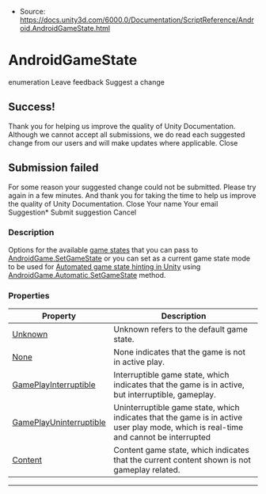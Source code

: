 * Source: https://docs.unity3d.com/6000.0/Documentation/ScriptReference/Android.AndroidGameState.html

# AndroidGameState
enumeration
Leave feedback
Suggest a change
## Success!
Thank you for helping us improve the quality of Unity Documentation. Although we cannot accept all submissions, we do read each suggested change from our users and will make updates where applicable.
Close
## Submission failed
For some reason your suggested change could not be submitted. Please <a>try again</a> in a few minutes. And thank you for taking the time to help us improve the quality of Unity Documentation.
Close
Your name Your email Suggestion* Submit suggestion
Cancel
### Description
Options for the available [game states](https://developer.android.com/reference/android/app/GameState#constants_1) that you can pass to [AndroidGame.SetGameState](https://docs.unity3d.com/6000.0/Documentation/ScriptReference/Android.AndroidGame.SetGameState.html) or you can set as a current game state mode to be used for [Automated game state hinting in Unity](https://docs.unity3d.com/6000.0/Documentation/Manual/android-game-state-hinting.html) using [AndroidGame.Automatic.SetGameState](https://docs.unity3d.com/6000.0/Documentation/ScriptReference/Android.AndroidGame.Automatic.SetGameState.html) method.
### Properties
Property | Description  
---|---  
[Unknown](https://docs.unity3d.com/6000.0/Documentation/ScriptReference/Android.AndroidGameState.Unknown.html) | Unknown refers to the default game state.  
[None](https://docs.unity3d.com/6000.0/Documentation/ScriptReference/Android.AndroidGameState.None.html) | None indicates that the game is not in active play.  
[GamePlayInterruptible](https://docs.unity3d.com/6000.0/Documentation/ScriptReference/Android.AndroidGameState.GamePlayInterruptible.html) | Interruptible game state, which indicates that the game is in active, but interruptible, gameplay.  
[GamePlayUninterruptible](https://docs.unity3d.com/6000.0/Documentation/ScriptReference/Android.AndroidGameState.GamePlayUninterruptible.html) | Uninterruptible game state, which indicates that the game is in active user play mode, which is real-time and cannot be interrupted  
[Content](https://docs.unity3d.com/6000.0/Documentation/ScriptReference/Android.AndroidGameState.Content.html) | Content game state, which indicates that the current content shown is not gameplay related.  
* * *
